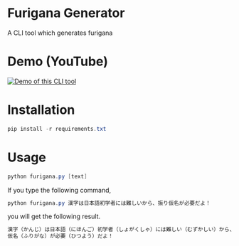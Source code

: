 # Furigana Generator
A CLI tool which generates furigana

# Demo (YouTube)
[![Demo of this CLI tool](https://img.youtube.com/vi/-DgJs0IDyPU/0.jpg)](https://www.youtube.com/watch?v=-DgJs0IDyPU)

# Installation
```powershell
pip install -r requirements.txt
```

# Usage
```powershell
python furigana.py [text]
```
If you type the following command,
```powershell
python furigana.py 漢字は日本語初学者には難しいから、振り仮名が必要だよ！
```

you will get the following result.
```powershell
漢字（かんじ）は日本語（にほんご）初学者（しょがくしゃ）には難しい（むずかしい）から、振り
仮名（ふりがな）が必要（ひつよう）だよ！
```
